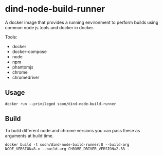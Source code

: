 # dind-node-build-runner

A docker image that provides a running environment to perform builds using common node
js tools and docker in docker.

Tools:

- docker
- docker-compose
- node
- npm
- phantomjs
- chrome
- chromedriver

## Usage

```
docker run --privileged soon/dind-node-build-runner
```

## Build

To build different node and chrome versions you can pass these as arguments at
build time.

```
docker build -t soon/dind-node-build-runner:8 --build-arg NODE_VERSION=8.x --build-arg CHROME_DRIVER_VERSION=2.33 .
```
